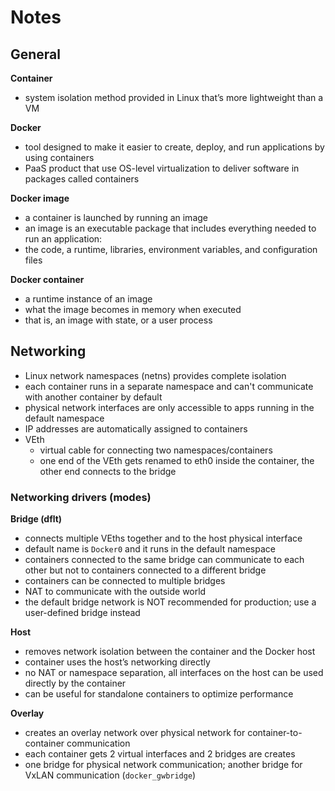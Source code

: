 # Notes

## General
**Container**
- system isolation method provided in Linux that’s more lightweight than a VM

**Docker**
- tool designed to make it easier to create, deploy, and run applications by using containers
- PaaS product that use OS-level virtualization to deliver software in packages called containers

**Docker image**
- a container is launched by running an image
- an image is an executable package that includes everything needed to run an application:
- the code, a runtime, libraries, environment variables, and configuration files

**Docker container**
- a runtime instance of an image
- what the image becomes in memory when executed
- that is, an image with state, or a user process


## Networking
- Linux network namespaces (netns) provides complete isolation 
- each container runs in a separate namespace and can't communicate with another container by default
- physical network interfaces are only accessible to apps running in the default namespace
- IP addresses are automatically assigned to containers
- VEth				
  - virtual cable for connecting two namespaces/containers
  - one end of the VEth gets renamed to eth0 inside the container, the other end connects to the bridge

### Networking drivers (modes)
**Bridge (dflt)**		
- connects multiple VEths together and to the host physical interface
- default name is `Docker0` and it runs in the default namespace
- containers connected to the same bridge can communicate to each other but not to containers connected to a different bridge
- containers can be connected to multiple bridges
- NAT to communicate with the outside world
- the default bridge network is NOT recommended for production; use a user-defined bridge instead

**Host**			
- removes network isolation between the container and the Docker host
- container uses the host’s networking directly
- no NAT or namespace separation, all interfaces on the host can be used directly by the container
- can be useful for standalone containers to optimize performance

**Overlay**			
- creates an overlay network over physical network for container-to-container communication
- each container gets 2 virtual interfaces and 2 bridges are creates
- one bridge for physical network communication; another bridge for VxLAN communication (`docker_gwbridge`)

